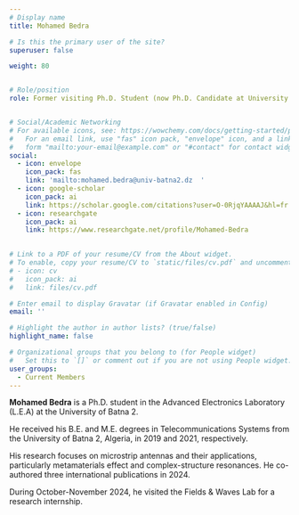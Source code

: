 ```yaml
---
# Display name
title: Mohamed Bedra

# Is this the primary user of the site?
superuser: false

weight: 80


# Role/position
role: Former visiting Ph.D. Student (now Ph.D. Candidate at University of Batna 2, Algeria)


# Social/Academic Networking
# For available icons, see: https://wowchemy.com/docs/getting-started/page-builder/#icons
#   For an email link, use "fas" icon pack, "envelope" icon, and a link in the
#   form "mailto:your-email@example.com" or "#contact" for contact widget.
social:
  - icon: envelope
    icon_pack: fas
    link: 'mailto:mohamed.bedra@univ-batna2.dz  '
  - icon: google-scholar
    icon_pack: ai
    link: https://scholar.google.com/citations?user=O-0RjqYAAAAJ&hl=fr
  - icon: researchgate
    icon_pack: ai
    link: https://www.researchgate.net/profile/Mohamed-Bedra
  

# Link to a PDF of your resume/CV from the About widget.
# To enable, copy your resume/CV to `static/files/cv.pdf` and uncomment the lines below.
# - icon: cv
#   icon_pack: ai
#   link: files/cv.pdf

# Enter email to display Gravatar (if Gravatar enabled in Config)
email: ''

# Highlight the author in author lists? (true/false)
highlight_name: false

# Organizational groups that you belong to (for People widget)
#   Set this to `[]` or comment out if you are not using People widget.
user_groups:
  - Current Members
---
```

**Mohamed Bedra** is a Ph.D. student in the Advanced Electronics Laboratory (L.E.A) at the University of Batna 2. 

He received his B.E. and  M.E. degrees in Telecommunications Systems from the University of Batna 2, Algeria, in 2019 and 2021, respectively.

His research focuses on microstrip antennas and their applications, particularly metamaterials effect and complex-structure resonances. He co-authored three international publications in 2024.

During October-November 2024, he visited the Fields & Waves Lab for a research internship.
